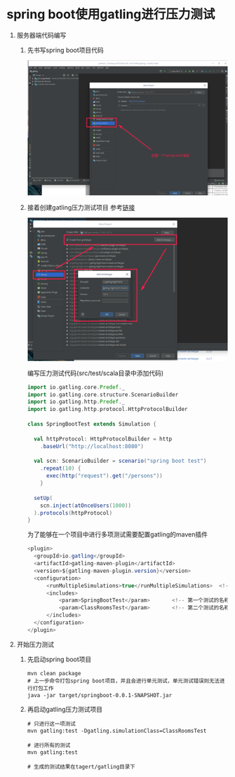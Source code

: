 # spring boot使用gatling进行压力测试

1. 服务器端代码编写

   1. 先书写spring boot项目代码

      ![spring-boot](./spring-boot.png)

   2. 接着创建gatling压力测试项目
      参考[链接](https://search.maven.org/search?q=g:io.gatling.highcharts%20AND%20a:gatling-highcharts-maven-archetype&core=gav)

      ![spring-boot](./gatling.png)

      编写压力测试代码(src/test/scala目录中添加代码)

      ```scala
      import io.gatling.core.Predef._
      import io.gatling.core.structure.ScenarioBuilder
      import io.gatling.http.Predef._
      import io.gatling.http.protocol.HttpProtocolBuilder
      
      class SpringBootTest extends Simulation {
      
        val httpProtocol: HttpProtocolBuilder = http
          .baseUrl("http://localhost:8080")
      
        val scn: ScenarioBuilder = scenario("spring boot test")
          .repeat(10) {
            exec(http("request").get("/persons"))
          }
      
        setUp(
          scn.inject(atOnceUsers(1000))
        ).protocols(httpProtocol)
      }
      ```

      为了能够在一个项目中进行多项测试需要配置gatling的maven插件

      ```java
      <plugin>
      	<groupId>io.gatling</groupId>
      	<artifactId>gatling-maven-plugin</artifactId>
      	<version>${gatling-maven-plugin.version}</version>
      	<configuration>
      		<runMultipleSimulations>true</runMultipleSimulations>  <!-- 允许跑多个测试 -->
      		<includes>
      			<param>SpringBootTest</param>		<!-- 第一个测试的名称 -->
      			<param>ClassRoomsTest</param>		<!-- 第二个测试的名称 -->
      		</includes>
      	</configuration>
      </plugin>
      ```

      

2. 开始压力测试

   1. 先启动spring boot项目

      ```shell
      mvn clean package
      # 上一步命令打包spring boot项目，并且会进行单元测试，单元测试错误则无法进行打包工作
      java -jar target/springboot-0.0.1-SNAPSHOT.jar
      ```

   2. 再启动gatling压力测试项目

      ```shell
      # 只进行这一项测试
      mvn gatling:test -Dgatling.simulationClass=ClassRoomsTest
      
      # 进行所有的测试
      mvn gatling:test
      
      # 生成的测试结果在tagert/gatling目录下
      ```

